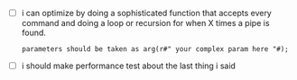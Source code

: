 - [ ]   i can optimize by doing a sophisticated function
        that accepts every command and doing a loop or recursion 
        for when X times a pipe is found.

        parameters should be taken as arg(r#" your complex param here "#);

- [ ]   i should make performance test about the last thing i said
